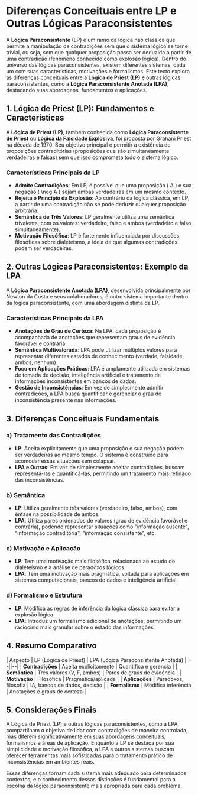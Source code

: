 
# Diferenças Conceituais entre LP e Outras Lógicas Paraconsistentes

A **Lógica Paraconsistente** (LP) é um ramo da lógica não clássica que permite a manipulação de contradições sem que o sistema lógico se torne trivial, ou seja, sem que qualquer proposição possa ser deduzida a partir de uma contradição (fenômeno conhecido como explosão lógica). Dentro do universo das lógicas paraconsistentes, existem diferentes sistemas, cada um com suas características, motivações e formalismos. Este texto explora as diferenças conceituais entre a **Lógica de Priest (LP)** e outras lógicas paraconsistentes, como a **Lógica Paraconsistente Anotada (LPA)**, destacando suas abordagens, fundamentos e aplicações.



## 1. Lógica de Priest (LP): Fundamentos e Características

A **Lógica de Priest (LP)**, também conhecida como **Lógica Paraconsistente de Priest** ou **Lógica da Falsidade Explosiva**, foi proposta por Graham Priest na década de 1970. Seu objetivo principal é permitir a existência de proposições contraditórias (proposições que são simultaneamente verdadeiras e falsas) sem que isso comprometa todo o sistema lógico.

### Características Principais da LP

- **Admite Contradições**: Em LP, é possível que uma proposição \( A \) e sua negação \( \neg A \) sejam ambas verdadeiras em um mesmo contexto.
- **Rejeita o Princípio da Explosão**: Ao contrário da lógica clássica, em LP, a partir de uma contradição não se pode deduzir qualquer proposição arbitrária.
- **Semântica de Três Valores**: LP geralmente utiliza uma semântica trivalente, com os valores: verdadeiro, falso e ambos (verdadeiro e falso simultaneamente).
- **Motivação Filosófica**: LP é fortemente influenciada por discussões filosóficas sobre dialeteísmo, a ideia de que algumas contradições podem ser verdadeiras.



## 2. Outras Lógicas Paraconsistentes: Exemplo da LPA

A **Lógica Paraconsistente Anotada (LPA)**, desenvolvida principalmente por Newton da Costa e seus colaboradores, é outro sistema importante dentro da lógica paraconsistente, com uma abordagem distinta da LP.

### Características Principais da LPA

- **Anotações de Grau de Certeza**: Na LPA, cada proposição é acompanhada de anotações que representam graus de evidência favorável e contrária.
- **Semântica Multivalorada**: LPA pode utilizar múltiplos valores para representar diferentes estados de conhecimento (verdade, falsidade, ambos, nenhum).
- **Foco em Aplicações Práticas**: LPA é amplamente utilizada em sistemas de tomada de decisão, inteligência artificial e tratamento de informações inconsistentes em bancos de dados.
- **Gestão de Inconsistências**: Em vez de simplesmente admitir contradições, a LPA busca quantificar e gerenciar o grau de inconsistência presente nas informações.



## 3. Diferenças Conceituais Fundamentais

### a) **Tratamento das Contradições**

- **LP**: Aceita explicitamente que uma proposição e sua negação podem ser verdadeiras ao mesmo tempo. O sistema é construído para acomodar essas situações sem colapsar.
- **LPA e Outras**: Em vez de simplesmente aceitar contradições, buscam representá-las e quantificá-las, permitindo um tratamento mais refinado das inconsistências.

### b) **Semântica**

- **LP**: Utiliza geralmente três valores (verdadeiro, falso, ambos), com ênfase na possibilidade de ambos.
- **LPA**: Utiliza pares ordenados de valores (grau de evidência favorável e contrária), podendo representar situações como "informação ausente", "informação contraditória", "informação consistente", etc.

### c) **Motivação e Aplicação**

- **LP**: Tem uma motivação mais filosófica, relacionada ao estudo do dialeteísmo e à análise de paradoxos lógicos.
- **LPA**: Tem uma motivação mais pragmática, voltada para aplicações em sistemas computacionais, bancos de dados e inteligência artificial.

### d) **Formalismo e Estrutura**

- **LP**: Modifica as regras de inferência da lógica clássica para evitar a explosão lógica.
- **LPA**: Introduz um formalismo adicional de anotações, permitindo um raciocínio mais granular sobre o estado das informações.



## 4. Resumo Comparativo

| Aspecto                  | LP (Lógica de Priest)         | LPA (Lógica Paraconsistente Anotada) |
|--||--|
| **Contradições**         | Aceita explicitamente        | Quantifica e gerencia               |
| **Semântica**            | Três valores (V, F, ambos)   | Pares de graus de evidência         |
| **Motivação**            | Filosófica                   | Pragmática/aplicada                 |
| **Aplicações**           | Paradoxos, filosofia         | IA, bancos de dados, decisão        |
| **Formalismo**           | Modifica inferência          | Anotações e graus de certeza        |



## 5. Considerações Finais

A Lógica de Priest (LP) e outras lógicas paraconsistentes, como a LPA, compartilham o objetivo de lidar com contradições de maneira controlada, mas diferem significativamente em suas abordagens conceituais, formalismos e áreas de aplicação. Enquanto a LP se destaca por sua simplicidade e motivação filosófica, a LPA e outros sistemas buscam oferecer ferramentas mais sofisticadas para o tratamento prático de inconsistências em ambientes reais.

Essas diferenças tornam cada sistema mais adequado para determinados contextos, e o conhecimento dessas distinções é fundamental para a escolha da lógica paraconsistente mais apropriada para cada problema.


